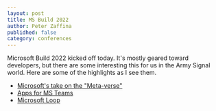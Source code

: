 ```yaml
---
layout: post
title: MS Build 2022
author: Peter Zaffina
publidhed: false
category: conferences 
---
```


Microsoft Build 2022 kicked off today. It's mostly geared toward developers, but there are some interesting this for us in the Army Signal world. Here are some of the highlights as I see them.

- [Microsoft's take on the "Meta-verse"](https://news.microsoft.com/innovation-stories/mesh-for-microsoft-teams/)
- [Apps for MS Teams](https://www.microsoft.com/en-us/microsoft-365/blog/2022/05/24/build-collaborative-apps-with-microsoft-teams/amp/)
- [Microsoft Loop](https://www.microsoft.com/en-us/microsoft-loop?ms.url=microsoftcommicrosoft-loop)
